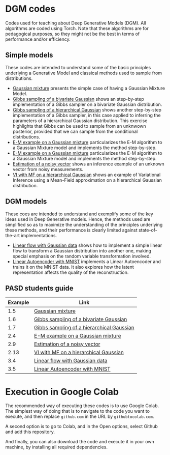 # DGM codes
Codes used for teaching about Deep Generative Models (DGM). All algorithms are coded using Torch. Note that these algorithms are for pedagogical purposes, so they might not be the best in terms of performance and/or efficiency.

## Simple models
These codes are intended to understand some of the basic principles underlying a Generative Model and classical methods used to sample from distributions. 
* [Gaussian mixture](/simple_models/gaussian_mixture.ipynb) presents the simple case of having a Gaussian Mixture Model.
* [Gibbs sampling of a bivariate Gaussian](/simple_models/gibbs_gaussian.ipynb) shows an step-by-step implementation of a Gibbs sampler on a bivariate Gaussian distribution.
* [Gibbs sampling of a hierarchical Gaussian](/simple_models/gibbs_hierarchical_gaussian.ipynb) shows another step-by-step implementation of a Gibbs sampler, in this case applied to inferring the parameters of a hierarchical Gaussian distribution. This exercise highlights that Gibbs can be used to sample from an unknwown posterior, provided that we can sample from the conditional distributions.
* [E-M example on a Gaussian mixture](/simple_models/gaussian_mixture_em.ipynb) particularizes the E-M algorithm to a Gaussian Mixture model and implements the method step-by-step.
* [E-M example on a Gaussian mixture](/simple_models/gaussian_mixture_em.ipynb) particularizes the E-M algorithm to a Gaussian Mixture model and implements the method step-by-step.
* [Estimation of a noisy vector](/simple_models/unknown_vector_inference.ipynb) shows an inference example of an unknown vector from noisy measurements.
* [VI with MF on a hierarchical Gaussian](/simple_models/vi_mean_field.ipynb) shows an example of Variational Inference using a Mean-Field approximation on a hierarchical Gaussian distribution.

## DGM models
These coes are intended to understand and exemplify some of the key ideas used in Deep Generative models. Hence, the methods used are simplified so as to maximize the understanding of the principles underlying these methods, and their performance is clearly limited against state-of-the-art implementations. 
* [Linear flow with Gaussian data](/dgm/linear_flow_gaussian.ipynb) shows how to implement a simple linear flow to transform a Gaussian distribution into another one, making special emphasis on the random variable transformation involved.
* [Linear Autoencoder with MNIST](/dgm/linear_ae_mnist.ipynb) implements a Linear Autoencoder and trains it on the MNIST data. It also explores how the latent representation affects the quality of the reconstruction.

## PASD students guide

| Example      | Link |
| ----------- | ----------- |
| 1.5      | [Gaussian mixture](/simple_models/gaussian_mixture.ipynb)       |
| 1.6   | [Gibbs sampling of a bivariate Gaussian](/simple_models/gibbs_gaussian.ipynb)        |
| 1.7   | [Gibbs sampling of a hierarchical Gaussian](/simple_models/gibbs_hierarchical_gaussian.ipynb)       |
| 2.4   | [E-M example on a Gaussian mixture](/simple_models/gaussian_mixture_em.ipynb)       |
| 2.9   | [Estimation of a noisy vector](/simple_models/unknown_vector_inference.ipynb)       |
| 2.13  | [VI with MF on a hierarchical Gaussian](/simple_models/vi_mean_field.ipynb)       |
| 3.4   | [Linear flow with Gaussian data](/dgm/linear_flow_gaussian.ipynb)       |
| 3.5   | [Linear Autoencoder with MNIST](/dgm/linear_ae_mnist.ipynb)       |


# Execution in Google Colab

The recommended way of executing these codes is to use Google Colab. The simplest way of doing that is to navigate to the code you want to execute, and then replace `github.com` in the URL by `githubtocolab.com`.

A second option is to go to Colab, and in the Open options, select Github and add this repository.

And finally, you can also download the code and execute it in your own machine, by installing all required dependencies.
